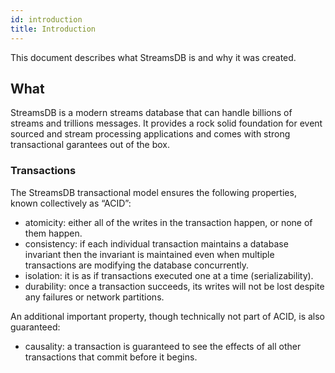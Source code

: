 ```yaml
---
id: introduction
title: Introduction
---
```


This document describes what StreamsDB is and why it was created.

## What

StreamsDB is a modern streams database that can handle billions of streams and trillions messages. It provides a rock solid foundation for event sourced and stream processing applications and comes with strong transactional garantees out of the box.

### Transactions

The StreamsDB transactional model ensures the following properties, known collectively as “ACID”:

* atomicity: either all of the writes in the transaction happen, or none of them happen.
* consistency: if each individual transaction maintains a database invariant then the invariant is maintained even when multiple transactions are modifying the database concurrently.
* isolation: it is as if transactions executed one at a time (serializability).
* durability: once a transaction succeeds, its writes will not be lost despite any failures or network partitions.

An additional important property, though technically not part of ACID, is also guaranteed:

* causality: a transaction is guaranteed to see the effects of all other transactions that commit before it begins.